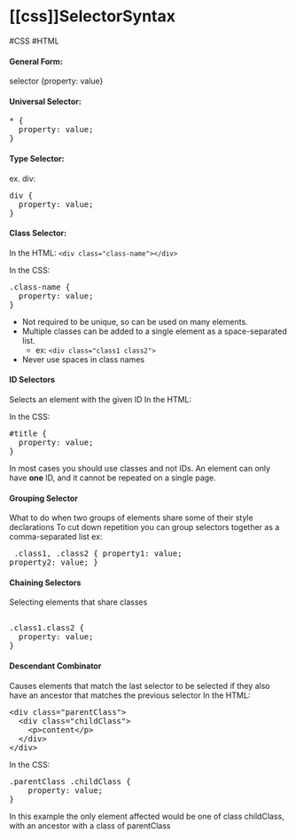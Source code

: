 # [[css]]SelectorSyntax
#CSS #HTML

#### General Form:
selector {property: value}

#### Universal Selector:
<pre>
* {
  property: value;
}
</pre>

#### Type Selector:
ex. div: 
<pre>
div {
  property: value;
}
</pre>

#### Class Selector:
In the HTML: `<div class="class-name"></div>`

In the CSS: 
<pre>
.class-name {
  property: value;
}
</pre>
- Not required to be unique, so can be used on many elements.
- Multiple classes can be added to a single element as a space-separated list.
	- ex: `<div class="class1 class2">`
- Never use spaces in class names

#### ID Selectors
Selects an element with the given ID
In the HTML: <div id="title"></div>
In the CSS: 
<pre>
#title {
  property: value;
}
</pre>
In most cases you should use classes and not IDs.
An element can only have **one** ID, and it cannot be repeated on a single page.

#### Grouping Selector
What to do when two groups of elements share some of their style declarations
To cut down repetition you can group selectors together as a comma-separated list
ex:<pre> .class1, .class2 {
  property1: value; 
  property2: value;
}</pre>

#### Chaining Selectors
Selecting elements that share classes
<pre> 
.class1.class2 {
  property: value;
}
</pre>

#### Descendant Combinator
Causes elements that match the last selector to be selected if they also have an ancestor that matches the previous selector
In the HTML:
<pre>&lt;div class="parentClass"&gt;
  &lt;div class="childClass"&gt;
    &lt;p>content&lt;/p&gt;
  &lt;/div&gt;
&lt;/div&gt;</pre>
In the CSS:
<pre>
.parentClass .childClass {
	property: value;
}
</pre>
In this example the only element affected would be one of class childClass, with an ancestor with a class of parentClass